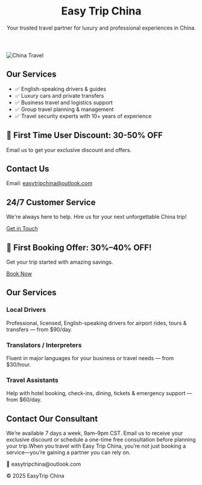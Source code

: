 <!DOCTYPE html>
<html lang="en">
<head>
  <meta charset="UTF-8" />
  <meta name="viewport" content="width=device-width, initial-scale=1.0"/
  <link rel="stylesheet" href="style.css" />
</head>
<body>
  <header>
    <h1>Easy Trip China</h1>
    <p>Your trusted travel partner for luxury and professional experiences in China.</p>
  </header>

  <section class="hero">
    <img src="images/hero.jpg" alt="China Travel" />
  </section>

  <section class="services">
    <h2>Our Services</h2>
    <ul>
      <li>✅ English-speaking drivers & guides</li>
      <li>✅ Luxury cars and private transfers</li>
      <li>✅ Business travel and logistics support</li>
      <li>✅ Group travel planning & management</li>
      <li>✅ Travel security experts with 10+ years of experience</li>
    </ul>
  </section>

  <section class="special-offer">
    <h2>🎉 First Time User Discount: 30-50% OFF</h2>
    <p>Email us to get your exclusive discount and offers.</p>
  </section>

  <section class="contact">
    <h2>Contact Us</h2>
    <p>Email: <a href="mailto:easytripchina@outlook.com">easytripchina@outlook.com</a></p>

  <section class="cta">
    <h2>24/7 Customer Service</h2>
    <p>We're always here to help. Hire us for your next unforgettable China trip!</p>
    <a href="mailto:easytripchina@outlook.com" class="btn">Get in Touch</a>
  </section>
</body>
</html>
  <section id="promo">
    <h2>🎉 First Booking Offer: 30%–40% OFF!</h2>
    <p>Get your trip started with amazing savings.</p>
    <a href="#contact" class="btn">Book Now</a>
  </section>

  <section id="services">
    <h2>Our Services</h2>
    <div class="service-card">
      <h3>Local Drivers</h3>
      <p>Professional, licensed, English-speaking drivers for airport rides, tours & transfers — from $90/day.</p>
    </div>
    <div class="service-card">
      <h3>Translators / Interpreters</h3>
      <p>Fluent in major languages for your business or travel needs — from $30/hour.</p>
    </div>
    <div class="service-card">
      <h3>Travel Assistants</h3>
      <p>Help with hotel booking, check-ins, dining, tickets & emergency support — from $60/day.</p>
    </div>
  </section>

  <section id="contact">
    <h2>Contact Our Consultant</h2>
    <p>We’re available 7 days a week, 9am–9pm CST. Email us to receive your exclusive discount or schedule a one-time free consultation before planning your trip.When you travel with Easy Trip China, you’re not just booking a service—you’re gaining a partner you can rely on.</p>
      <p>📧 easytripchina@outlook.com</p>
    </div>
  </section>

  <footer>
    <p>&copy; 2025 EasyTrip China</p>
  </footer>

